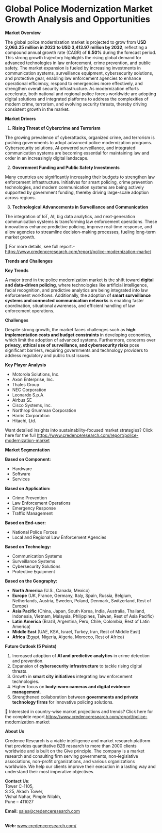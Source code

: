 # Global Police Modernization Market Growth Analysis and Opportunities


<p><strong>Market Overview</strong></p>
<p>The global police modernization market is projected to grow from <strong>USD 2,063.25 million in 2023 to USD 3,413.97 million by 2032</strong>, reflecting a compound annual growth rate (CAGR) of <strong>6.50%</strong> during the forecast period. This strong growth trajectory highlights the rising global demand for advanced technologies in law enforcement, crime prevention, and public safety. The market expansion is fueled by increasing investments in communication systems, surveillance equipment, cybersecurity solutions, and protective gear, enabling law enforcement agencies to enhance operational efficiency, respond to emergencies more effectively, and strengthen overall security infrastructure. As modernization efforts accelerate, both national and regional police forces worldwide are adopting digital solutions and integrated platforms to address the complexities of modern crime, terrorism, and evolving security threats, thereby driving consistent growth in the market.</p>
<p><strong>Market Drivers</strong></p>
<ol>
<li><strong> Rising Threat of Cybercrime and Terrorism</strong></li>
</ol>
<p>The growing prevalence of cyberattacks, organized crime, and terrorism is pushing governments to adopt advanced police modernization programs. Cybersecurity solutions, AI-powered surveillance, and integrated communication systems are becoming essential for maintaining law and order in an increasingly digital landscape.</p>
<ol start="2">
<li><strong> Government Funding and Public Safety Investments</strong></li>
</ol>
<p>Many countries are significantly increasing their budgets to strengthen law enforcement infrastructure. Initiatives for smart policing, crime prevention technologies, and modern communication systems are being actively supported by government funding, thereby driving large-scale adoption across regions.</p>
<ol start="3">
<li><strong> Technological Advancements in Surveillance and Communication</strong></li>
</ol>
<p>The integration of IoT, AI, big data analytics, and next-generation communication systems is transforming law enforcement operations. These innovations enhance predictive policing, improve real-time response, and allow agencies to streamline decision-making processes, fueling long-term market growth.</p>
<p>📖 For more details, see full report.- <a href="https://www.credenceresearch.com/report/police-modernization-market">https://www.credenceresearch.com/report/police-modernization-market</a></p>
<p><strong>Trends and Challenges</strong></p>
<p><strong>Key Trends</strong></p>
<p>A major trend in the police modernization market is the shift toward <strong>digital and data-driven policing</strong>, where technologies like artificial intelligence, facial recognition, and predictive analytics are being integrated into law enforcement workflows. Additionally, the adoption of <strong>smart surveillance systems and connected communication networks</strong> is enabling faster coordination, situational awareness, and efficient handling of law enforcement operations.</p>
<p><strong>Challenges</strong></p>
<p>Despite strong growth, the market faces challenges such as <strong>high implementation costs and budget constraints</strong> in developing economies, which limit the adoption of advanced systems. Furthermore, concerns over <strong>privacy, ethical use of surveillance, and cybersecurity risks</strong> pose significant barriers, requiring governments and technology providers to address regulatory and public trust issues.</p>
<p><strong>Key Player Analysis</strong></p>
<ul>
<li>Motorola Solutions, Inc.</li>
<li>Axon Enterprise, Inc.</li>
<li>Thales Group</li>
<li>NEC Corporation</li>
<li>Leonardo S.p.A.</li>
<li>Airbus SE</li>
<li>Cisco Systems, Inc.</li>
<li>Northrop Grumman Corporation</li>
<li>Harris Corporation</li>
<li>Hitachi, Ltd.</li>
</ul>
<p>Want detailed insights into sustainability-focused market strategies? Click here for the full <a href="https://www.credenceresearch.com/report/police-modernization-market">https://www.credenceresearch.com/report/police-modernization-market</a></p>
<p><strong>Market Segmentation</strong></p>
<p><strong>Based on Component:</strong></p>
<ul>
<li>Hardware</li>
<li>Software</li>
<li>Services</li>
</ul>
<p><strong>Based on Application:</strong></p>
<ul>
<li>Crime Prevention</li>
<li>Law Enforcement Operations</li>
<li>Emergency Response</li>
<li>Traffic Management</li>
</ul>
<p><strong>Based on End-user:</strong></p>
<ul>
<li>National Police Forces</li>
<li>Local and Regional Law Enforcement Agencies</li>
</ul>
<p><strong>Based on Technology:</strong></p>
<ul>
<li>Communication Systems</li>
<li>Surveillance Systems</li>
<li>Cybersecurity Solutions</li>
<li>Protective Equipment</li>
</ul>
<p><strong>Based on the Geography:</strong></p>
<ul>
<li><strong>North America</strong> (U.S., Canada, Mexico)</li>
<li><strong>Europe</strong> (UK, France, Germany, Italy, Spain, Russia, Belgium, Netherlands, Austria, Sweden, Poland, Denmark, Switzerland, Rest of Europe)</li>
<li><strong>Asia Pacific</strong> (China, Japan, South Korea, India, Australia, Thailand, Indonesia, Vietnam, Malaysia, Philippines, Taiwan, Rest of Asia Pacific)</li>
<li><strong>Latin America</strong> (Brazil, Argentina, Peru, Chile, Colombia, Rest of Latin America)</li>
<li><strong>Middle East</strong> (UAE, KSA, Israel, Turkey, Iran, Rest of Middle East)</li>
<li><strong>Africa</strong> (Egypt, Nigeria, Algeria, Morocco, Rest of Africa)</li>
</ul>
<p><strong>Future Outlook (5 Points)</strong></p>
<ol>
<li>Increased adoption of <strong>AI and predictive analytics</strong> in crime detection and prevention.</li>
<li>Expansion of <strong>cybersecurity infrastructure</strong> to tackle rising digital threats.</li>
<li>Growth in <strong>smart city initiatives</strong> integrating law enforcement technologies.</li>
<li>Higher focus on <strong>body-worn cameras and digital evidence management</strong>.</li>
<li>Strengthened collaboration between <strong>governments and private technology firms</strong> for innovative policing solutions.</li>
</ol>
<p>📌 Interested in country-wise market projections and trends? Click here for the complete report.<a href="https://www.credenceresearch.com/report/police-modernization-market">https://www.credenceresearch.com/report/police-modernization-market</a></p>
<p><strong>About Us</strong></p>
<p>Credence Research is a viable intelligence and market research platform that provides quantitative B2B research to more than 2000 clients worldwide and is built on the Give principle. The company is a market research and consulting firm serving governments, non-legislative associations, non-profit organizations, and various organizations worldwide. We help our clients improve their execution in a lasting way and understand their most imperative objectives.</p>
<p><strong>Contact Us:</strong><br /> Tower C-1105,<br /> S 25, Akash Tower,<br /> Vishal Nahar, Pimple Nilakh,<br /> Pune &ndash; 411027</p>
<p><strong>Email:</strong> <a href="mailto:sales@credenceresearch.com">sales@credenceresearch.com</a></p>
<p><br /> <strong>Web:</strong> <a href="http://www.credenceresearch.com/">www.credenceresearch.com/</a></p>
